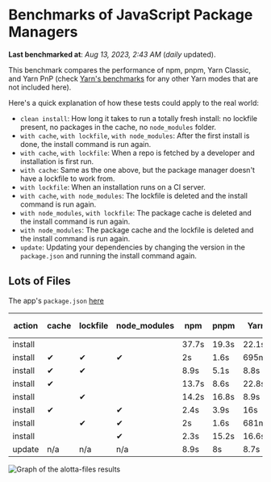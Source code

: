 # Benchmarks of JavaScript Package Managers

**Last benchmarked at**: _Aug 13, 2023, 2:43 AM_ (_daily_ updated).

This benchmark compares the performance of npm, pnpm, Yarn Classic, and Yarn PnP (check [Yarn's benchmarks](https://yarnpkg.com/benchmarks) for any other Yarn modes that are not included here).

Here's a quick explanation of how these tests could apply to the real world:

- `clean install`: How long it takes to run a totally fresh install: no lockfile present, no packages in the cache, no `node_modules` folder.
- `with cache`, `with lockfile`, `with node_modules`: After the first install is done, the install command is run again.
- `with cache`, `with lockfile`: When a repo is fetched by a developer and installation is first run.
- `with cache`: Same as the one above, but the package manager doesn't have a lockfile to work from.
- `with lockfile`: When an installation runs on a CI server.
- `with cache`, `with node_modules`: The lockfile is deleted and the install command is run again.
- `with node_modules`, `with lockfile`: The package cache is deleted and the install command is run again.
- `with node_modules`: The package cache and the lockfile is deleted and the install command is run again.
- `update`: Updating your dependencies by changing the version in the `package.json` and running the install command again.

## Lots of Files

The app's `package.json` [here](https://github.com/pnpm/pnpm.io/blob/main/benchmarks/fixtures/alotta-files/package.json)

| action  | cache | lockfile | node_modules| npm | pnpm | Yarn | Yarn PnP |
| ---     | ---   | ---      | ---         | --- | ---  | ---  | ---      |
| install |       |          |             | 37.7s | 19.3s | 22.1s | 20.2s |
| install | ✔     | ✔        | ✔           | 2s | 1.6s | 695ms | n/a |
| install | ✔     | ✔        |             | 8.9s | 5.1s | 8.8s | 668ms |
| install | ✔     |          |             | 13.7s | 8.6s | 22.8s | 15.2s |
| install |       | ✔        |             | 14.2s | 16.8s | 8.9s | 670ms |
| install | ✔     |          | ✔           | 2.4s | 3.9s | 16s | n/a |
| install |       | ✔        | ✔           | 2s | 1.6s | 681ms | n/a |
| install |       |          | ✔           | 2.3s | 15.2s | 16.6s | n/a |
| update  | n/a | n/a | n/a | 8.9s | 8s | 8.7s | 16.9s |

<img alt="Graph of the alotta-files results" src="/img/benchmarks/alotta-files.svg" />